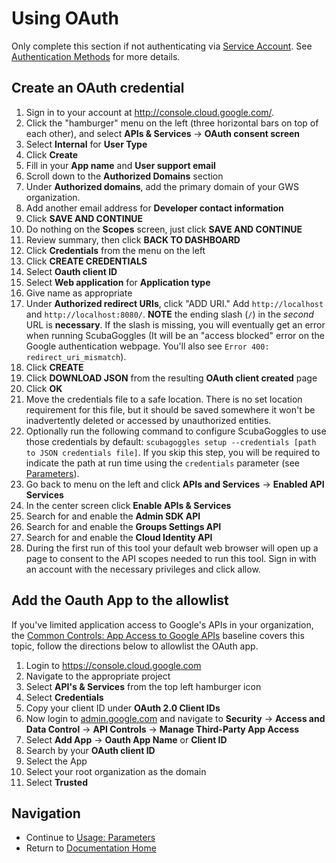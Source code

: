 # Using OAuth

Only complete this section if not authenticating via [Service Account](ServiceAccount.md). See [Authentication Methods](AuthenticationMethods.md) for more details.

## Create an OAuth credential

1. Sign in to your account at http://console.cloud.google.com/.
2. Click the "hamburger" menu on the left (three horizontal
   bars on top of each other), and select **APIs & Services** -> **OAuth consent screen**
3. Select **Internal** for **User Type**
4. Click **Create**
5. Fill in your **App name** and **User support email**
6. Scroll down to the **Authorized Domains** section
7. Under **Authorized domains**, add the primary domain of your GWS organization.
8. Add another email address for **Developer contact information**
9. Click **SAVE AND CONTINUE**
10. Do nothing on the **Scopes** screen, just click **SAVE AND CONTINUE**
11. Review summary, then click **BACK TO DASHBOARD**
12. Click **Credentials** from the menu on the left
13. Click **CREATE CREDENTIALS**
14. Select **Oauth client ID**
15. Select **Web application** for **Application type**
16. Give name as appropriate
17. Under **Authorized redirect URIs**, click "ADD URI." Add `http://localhost`
    and `http://localhost:8080/`. **NOTE** the ending slash (`/`) in the *second*
    URL is **necessary**.  If the slash is missing, you will eventually get an
    error when running ScubaGoggles (It will be an "access blocked" error on the
    Google authentication webpage.  You'll also see `Error 400: redirect_uri_mismatch`).
18. Click **CREATE**
19. Click **DOWNLOAD JSON** from the resulting **OAuth client created** page
20. Click **OK**
21. Move the credentials file to a safe location. There is no set location requirement for this file, but it should be saved somewhere it won't be inadvertently deleted or accessed by unauthorized entities.
22. Optionally run the following command to configure ScubaGoggles to use those credentials by default: `scubagoggles setup --credentials [path to JSON credentials file]`. If you skip this step, you will be required to indicate the path at run time using the `credentials` parameter (see [Parameters](/docs/usage/Parameters.md)).
23. Go back to menu on the left and click **APIs and Services** -> **Enabled API Services**
24. In the center screen click **Enable APIs & Services**
25. Search for and enable the **Admin SDK API**
26. Search for and enable the **Groups Settings API**
27. Search for and enable the **Cloud Identity API**
28. During the first run of this tool your default web browser will open up a page to consent to the API scopes needed to run this tool. Sign in
    with an account with the necessary privileges and click allow.

## Add the Oauth App to the allowlist

If you've limited application access to Google's APIs in your organization, the [Common Controls: App Access to Google APIs](../../scubagoggles/baselines/commoncontrols.md#10-app-access-to-google-apis) baseline covers this topic, follow the directions below to allowlist the OAuth app.

1. Login to https://console.cloud.google.com
2. Navigate to the appropriate project
3. Select **API's & Services** from the top left hamburger icon
4. Select **Credentials**
5. Copy your client ID under **OAuth 2.0 Client IDs**
6. Now login to [admin.google.com](https://admin.google.com/) and navigate to **Security** -> **Access and Data Control** -> **API Controls** -> **Manage Third-Party App Access**
7. Select **Add App** -> **Oauth App Name** or **Client ID**
8. Search by your **OAuth client ID**
9. Select the App
10. Select your root organization as the domain
11. Select **Trusted**

## Navigation

- Continue to [Usage: Parameters](../usage/Parameters.md)
- Return to [Documentation Home](/README.md)
